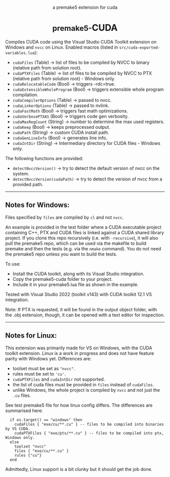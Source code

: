 <div align="center">
   <p>a premake5 extension for cuda</p>
   <h1><small>premake5-</small><strong>CUDA</strong></h1>
</div>

Compiles CUDA code using the Visual Studio CUDA Toolkit extension on Windows and `nvcc` on Linux. Enabled macros (listed in `src/cuda-exported-variables.lua`):
- `cudaFiles` (Table) -> list of files to be compiled by NVCC to binary (relative path from solution root).
- `cudaPTXFiles` (Table) -> list of files to be compiled by NVCC to PTX (relative path from solution root) - Windows only.
- `cudaRelocatableCode` (Bool) -> triggers -rdc=true.
- `cudaExtensibleWholeProgram` (Bool) -> triggers extensible whole program compilation.
- `cudaCompilerOptions` (Table) -> passed to nvcc.
- `cudaLinkerOptions` (Table) -> passed to nvlink.
- `cudaFastMath` (Bool) -> triggers fast math optimizations.
- `cudaVerbosePTXAS` (Bool) -> triggers code gen verbosity.
- `cudaMaxRegCount` (String) -> number to determine the max used registers.
- `cudaKeep` (Bool) -> keeps preprocessed output.
- `cudaPath` (String) -> custom CUDA install path.
- `cudaGenLineInfo` (Bool) -> generates line info.
- `cudaIntDir` (String) -> Intermediary directory for CUDA files - Windows only.

The following functions are provided:
- `detectNvccVersion()` -> try to detect the default version of nvcc on the system.
- `detectNvccVersion(cudaPath)` -> try to detect the version of nvcc from a provided path.

----------------
Notes for Windows:
----------------

Files specified by `files` are compiled by `cl` and not `nvcc`.

An example is provided in the test folder where a CUDA executable project containing C++, PTX and CUDA files is linked against a CUDA shared library project. If you clone this repo recursively (i.e. with `-recursive`), it will also pull the premake5 repo, which can be used via the makefile to build premake and then the tests (e.g. via the `nmake` command). You do not need the premake5 repo unless you want to build the tests.

To use:
- Install the CUDA toolkit, along with its Visual Studio integration.
- Copy the premake5-cuda folder to your project.
- Include it in your premake5.lua file as shown in the example.

Tested with Visual Studio 2022 (toolkit v143) with CUDA toolkit 12.1 VS integration.

Note: If PTX is requested, it will be found in the output object folder, with the .obj extension, though, it can be opened with a text editor for inspection.

----------------
Notes for Linux:
----------------

This extension was primarily made for VS on Windows, with the CUDA toolkit extension. Linux is a work in progress and does not have feature parity with Windows yet. Differences are:
- toolset must be set as `"nvcc"`.
- rules must be set to `'cu'`.
- `cudaPTXFiles` and `cudaIntDir` not supported.
- the list of cuda files must be provided in `files` instead of `cudaFiles`.
- unlike Windows, the whole project is compiled by `nvcc` and not just the `.cu` files.

See test premake5 file for how linux config differs. The differences are summarised here:

```
  if os.target() == "windows" then
    cudaFiles { "exe/cu/**.cu" } -- files to be compiled into binaries by VS CUDA.
    cudaPTXFiles { "exe/ptx/**.cu" } -- files to be compiled into ptx, Windows only.
  else
    toolset "nvcc"
    files { "exe/cu/**.cu" }
    rules {"cu"}
  end
```

Admittedly, Linux support is a bit clunky but it should get the job done.
